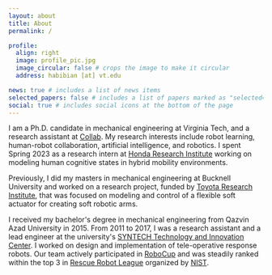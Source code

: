```yaml
---
layout: about
title: About
permalink: /

profile:
  align: right
  image: profile_pic.jpg
  image_circular: false # crops the image to make it circular  
  address: habibian [at] vt.edu

news: true # includes a list of news items
selected_papers: false # includes a list of papers marked as "selected={true}"
social: true # includes social icons at the bottom of the page
---
```


I am a Ph.D. candidate in mechanical engineering at Virginia Tech, and a research assistant at [Collab](https://collab.me.vt.edu/). My research interests include robot learning, human-robot collaboration, artificial intelligence, and robotics. I spent Spring 2023 as a research intern at [Honda Research Institute](https://usa.honda-ri.com/) working on modeling human cognitive states in hybrid mobility environments.

Previously, I did my masters in mechanical engineering at Bucknell University and worked on a research project, funded by [Toyota Research Institute](https://www.tri.global/), that was focused on modeling and control of a flexible soft actuator for creating soft robotic arms.

I received my bachelor's degree in mechanical engineering from Qazvin Azad University in 2015. From 2011 to 2017, I was a research assistant and a lead engineer at the university's [SYNTECH Technology and Innovation Center](https://www.linkedin.com/company/syntechcenter). I worked on design and implementation of tele-operative response robots. Our team actively participated in [RoboCup](https://www.robocup.org/) and was steadily ranked within the top 3 in [Rescue Robot League](https://rrl.robocup.org/) organized by [NIST](https://www.nist.gov/el/intelligent-systems-division-73500/standard-test-methods-response-robots).
